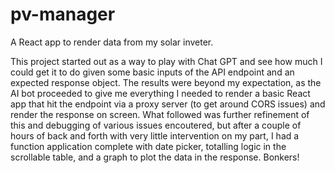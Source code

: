 # pv-manager
A React app to render data from my solar inveter. 

This project started out as a way to play with Chat GPT and see how much I could get it to do given some basic inputs of the API endpoint and an expected response object. The results were beyond my expectation, as the AI bot proceeded to give me everything I needed to render a basic React app that hit the endpoint via a proxy server (to get around CORS issues) and render the response on screen. What followed was further refinement of this and debugging of various issues encoutered, but after a couple of hours of back and forth with very little intervention on my part, I had a function application complete with date picker, totalling logic in the scrollable table, and a graph to plot the data in the response. Bonkers!
